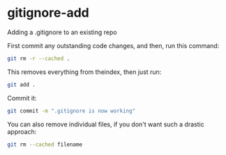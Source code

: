 # gitignore-add
Adding a .gitignore to an existing repo

First commit any outstanding code changes, and then, run this command:
```sh
git rm -r --cached .
```
This removes everything from theindex, then just run:
```sh
git add .
```
Commit it:
```sh
git commit -m ".gitignore is now working"
```
You can also remove individual files, if you don't want such a drastic approach:
```sh
git rm --cached filename
```
